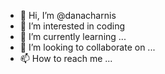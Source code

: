 - 👋 Hi, I’m @danacharnis
- 👀 I’m interested in coding
- 🌱 I’m currently learning ...
- 💞️ I’m looking to collaborate on ...
- 📫 How to reach me ...

<!---
danacharnis/danacharnis is a ✨ special ✨ repository because its `README.md` (this file) appears on your GitHub profile.
You can click the Preview link to take a look at your changes.
--->
